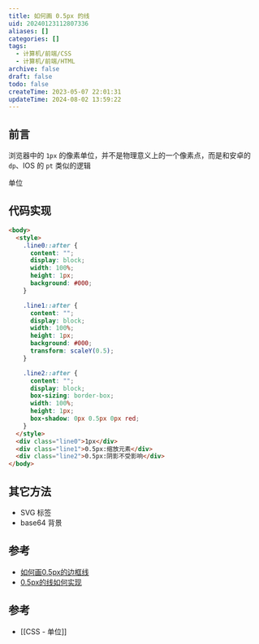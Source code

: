 ```yaml
---
title: 如何画 0.5px 的线
uid: 20240123112807336
aliases: []
categories: []
tags:
  - 计算机/前端/CSS
  - 计算机/前端/HTML
archive: false
draft: false
todo: false
createTime: 2023-05-07 22:01:31
updateTime: 2024-08-02 13:59:22
---
```


## 前言

浏览器中的 `1px` 的像素单位，并不是物理意义上的一个像素点，而是和安卓的 `dp`、IOS 的 `pt` 类似的逻辑

单位

## 代码实现

```html
<body>
  <style>
    .line0::after {
      content: "";
      display: block;
      width: 100%;
      height: 1px;
      background: #000;
    }

    .line1::after {
      content: "";
      display: block;
      width: 100%;
      height: 1px;
      background: #000;
      transform: scaleY(0.5);
    }

    .line2::after {
      content: "";
      display: block;
      box-sizing: border-box;
      width: 100%;
      height: 1px;
      box-shadow: 0px 0.5px 0px red;
    }
  </style>
  <div class="line0">1px</div>
  <div class="line1">0.5px:缩放元素</div>
  <div class="line2">0.5px:阴影不受影响</div>
</body>
```

## 其它方法

- SVG 标签
- base64 背景

## 参考

- [如何画0.5px的边框线](https://cloud.tencent.com/developer/article/2177386)
- [0.5px的线如何实现](https://juejin.cn/post/7067514310393593870)

## 参考

- [[CSS - 单位]]
